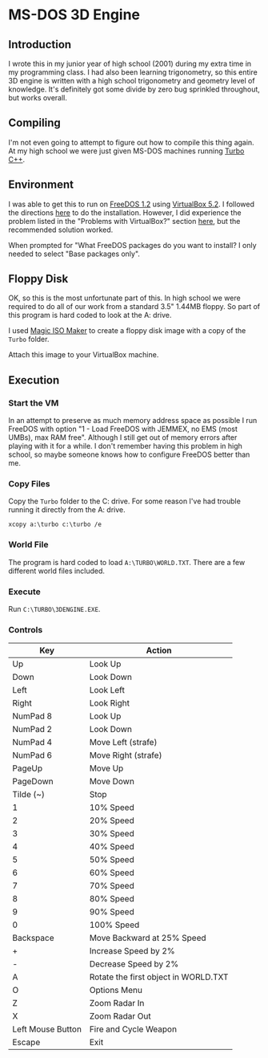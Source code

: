 # MS-DOS 3D Engine

## Introduction
I wrote this in my junior year of high school (2001) during my extra time in my programming class.  I had also been learning trigonometry, so this entire 3D engine is written with a high school trigonometry and geometry level of knowledge.  It's definitely got some divide by zero bug sprinkled throughout, but works overall.

## Compiling
I'm not even going to attempt to figure out how to compile this thing again.  At my high school we were just given MS-DOS machines running [Turbo C++](http://www.developerinsider.in/turbocpp/).

## Environment
I was able to get this to run on [FreeDOS 1.2](http://www.freedos.org/) using [VirtualBox 5.2](https://www.virtualbox.org/).  I followed the directions [here](http://wiki.freedos.org/wiki/index.php/VirtualBox) to do the installation.  However, I did experience the problem listed in the "Problems with VirtualBox?" section [here](http://www.freedos.org/download/), but the recommended solution worked.

When prompted for "What FreeDOS packages do you want to install?  I only needed to select "Base packages only".

## Floppy Disk
OK, so this is the most unfortunate part of this.  In high school we were required to do all of our work from a standard 3.5" 1.44MB floppy.  So part of this program is hard coded to look at the A: drive.

I used [Magic ISO Maker](http://www.magiciso.com/tutorials/miso-createfloppyimage.htm) to create a floppy disk image with a copy of the <code>Turbo</code> folder.

Attach this image to your VirtualBox machine.

## Execution
### Start the VM
In an attempt to preserve as much memory address space as possible I run FreeDOS with option "1 - Load FreeDOS with JEMMEX, no EMS (most UMBs), max RAM free".  Although I still get out of memory errors after playing with it for a while.  I don't remember having this problem in high school, so maybe someone knows how to configure FreeDOS better than me.

### Copy Files
Copy the <code>Turbo</code> folder to the C: drive.  For some reason I've had trouble running it directly from the A: drive.

<code>xcopy a:\turbo c:\turbo /e</code>

### World File
The program is hard coded to load <code>A:\TURBO\WORLD.TXT</code>.  There are a few different world files included.

### Execute
Run <code>C:\TURBO\3DENGINE.EXE</code>.

### Controls
|Key|Action|
|---|------|
|Up|Look Up|
|Down|Look Down|
|Left|Look Left|
|Right|Look Right|
|NumPad 8|Look Up|
|NumPad 2|Look Down|
|NumPad 4|Move Left (strafe)|
|NumPad 6|Move Right (strafe)|
|PageUp|Move Up|
|PageDown|Move Down|
|Tilde (~)|Stop|
|1|10% Speed|
|2|20% Speed|
|3|30% Speed|
|4|40% Speed|
|5|50% Speed|
|6|60% Speed|
|7|70% Speed|
|8|80% Speed|
|9|90% Speed|
|0|100% Speed|
|Backspace|Move Backward at 25% Speed|
|+|Increase Speed by 2%|
|-|Decrease Speed by 2%|
|A|Rotate the first object in WORLD.TXT|
|O|Options Menu|
|Z|Zoom Radar In|
|X|Zoom Radar Out|
|Left Mouse Button|Fire and Cycle Weapon|
|Escape|Exit|
